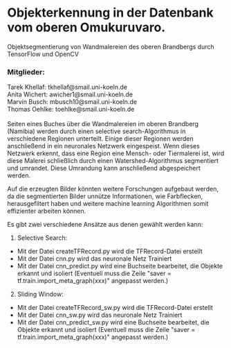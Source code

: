 ﻿# Objekterkennung in der Datenbank vom oberen Omukuruvaro.
Objektsegmentierung von Wandmalereien des oberen Brandbergs durch TensorFlow und OpenCV

<h3>Mitglieder:</h3>
Tarek Khellaf: tkhellaf@smail.uni-koeln.de <br>
Anita Wichert: awicher1@smail.uni-koeln.de <br>
Marvin Busch: mbusch10@smail.uni-koeln.de<br>
Thomas Oehlke: toehlke@smail.uni-koeln.de<br>
<br>Seiten eines Buches über die Wandmalereien im oberen Brandberg (Namibia) werden durch einen selective search-Algorithmus in verschiedene Regionen unterteilt. Einige dieser Regionen werden anschließend in ein neuronales Netzwerk eingespeist. Wenn dieses Netzwerk erkennt, dass eine Region eine Mensch- oder Tiermalerei ist, wird diese Malerei schließlich durch einen Watershed-Algorithmus segmentiert und umrandet. Diese Umrandung kann anschließend abgespeichert werden.

Auf die erzeugten Bilder könnten weitere Forschungen aufgebaut werden, da die segmentierten Bilder unnütze Informationen, wie Farbflecken, herausgefiltert haben und weitere machine learning Algorithmen somit effizienter arbeiten können.

Es gibt zwei verschiedene Ansätze aus denen gewählt werden kann:
1) Selective Search:
  - Mit der Datei createTFRecord.py wird die TFRecord-Datei erstellt
  - Mit der Datei cnn.py wird das neuronale Netz Trainiert
  - Mit der Datei cnn_predict.py wird eine Buchseite bearbeitet, die Objekte erkannt und isoliert
    (Eventuell muss die Zeile "saver = tf.train.import_meta_graph(xxx)" angepasst werden.)
    
2) Sliding Window:
  - Mit der Datei createTFRecord_sw.py wird die TFRecord-Datei erstellt
  - Mit der Datei cnn_sw.py wird das neuronale Netz Trainiert
  - Mit der Datei cnn_predict_sw.py wird eine Buchseite bearbeitet, die Objekte erkannt und isoliert
    (Eventuell muss die Zeile "saver = tf.train.import_meta_graph(xxx)" angepasst werden.)
